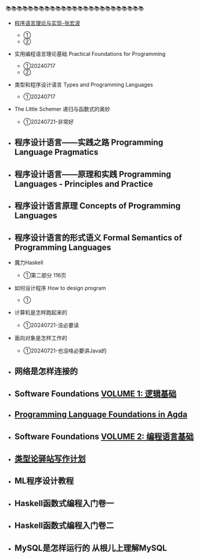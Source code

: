 📚📚📚📚📚📚📚📚📚📚📚📚📚📚📚📚📚📚📚📚📚📚📚📚📚

- [程序语言理论与实现-张宏波](https://bobzhang.github.io/courses/)
  - ①
  - ②
- 实用编程语言理论基础 Practical Foundations for Programming
  - ①20240717
  - ②
- 类型和程序设计语言 Types and Programming Languages
  - ①20240717

- The Little Schemer  递归与函数式的奥妙
  - ①20240721-非常好

- 程序设计语言——实践之路 Programming Language Pragmatics
  - 

- 程序设计语言——原理和实践 Programming Languages - Principles and Practice
  - 

- 程序设计语言原理 Concepts of Programming Languages
  - 

- 程序设计语言的形式语义 Formal Semantics of Programming Languages
  - 

- 魔力Haskell
  - ①第二部分 116页

- 如何设计程序 How to design program
  - ①

- 计算机是怎样跑起来的
  - ①20240721-没必要读

- 面向对象是怎样工作的
  - ①20240721-也没啥必要讲Java的
- 网络是怎样连接的
  - 

- Software Foundations [VOLUME 1: 逻辑基础](https://coq-zh.github.io/SF-zh/lf-current/index.html)
  - 

- [Programming Language Foundations in Agda](https://agda-zh.github.io/PLFA-zh/)
  - 

- Software Foundations [VOLUME 2: 编程语言基础](https://coq-zh.github.io/SF-zh/plf-current/index.html)
  - 

- [类型论驿站写作计划](https://zhuanlan.zhihu.com/p/32182423)
  - 

- ML程序设计教程
  - 

- Haskell函数式编程入门卷一
  - 

- Haskell函数式编程入门卷二
  - 

- MySQL是怎样运行的 从根儿上理解MySQL
  - 



